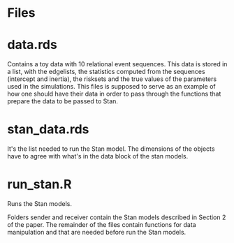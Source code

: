 # Files

# data.rds
Contains a toy data with 10 relational event sequences. This data is stored in a list, with the edgelists, the statistics computed from the sequences (intercept and inertia), the risksets and the true values of the parameters used in the simulations. This files is supposed to serve as an example of how one should have their data in order to pass through the functions that prepare the data to be passed to Stan.

# stan_data.rds
It's the list needed to run the Stan model. The dimensions of the objects have to agree with what's in the data block of the stan models.

# run_stan.R
Runs the Stan models.

Folders sender and receiver contain the Stan models described in Section 2 of the paper. The remainder of the files contain functions for data manipulation and that are needed before run the Stan models.
